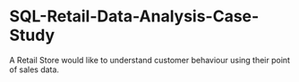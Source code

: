 # SQL-Retail-Data-Analysis-Case-Study
A Retail Store would like to understand customer behaviour using their point of sales data.
